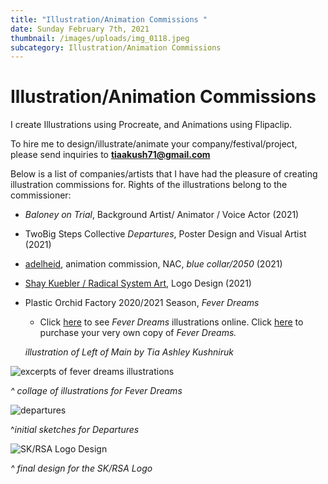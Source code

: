 ```yaml
---
title: "Illustration/Animation Commissions "
date: Sunday February 7th, 2021
thumbnail: /images/uploads/img_0118.jpeg
subcategory: Illustration/Animation Commissions
---
```

# Illustration/Animation Commissions

I create Illustrations using Procreate, and Animations using Flipaclip. 

To hire me to design/illustrate/animate your company/festival/project, please send inquiries to **tiaakush71@gmail.com**

Below is a list of companies/artists that I have had the pleasure of creating illustration commissions for. Rights of the illustrations belong to the commissioner:  

* *Baloney on Trial*, Background Artist/ Animator / Voice Actor (2021)
* TwoBig Steps Collective *Departures*, Poster Design and Visual Artist (2021)
* [adelheid](https://adelheid.ca/), animation commission, NAC, *blue collar/2050* (2021)
* [Shay Kuebler / Radical System Art](https://www.radicalsystemart.com/),  Logo Design (2021)
* Plastic Orchid Factory 2020/2021 Season, *Fever Dreams* 

  * Click [here](http://plasticorchidfactory.ca/) to see *Fever Dreams* illustrations online. Click [here](https://plastic-orchid-factory.square.site/product/fever-dreams/18) to purchase your very own copy of *Fever Dreams.*

  *illustration of Left of Main by Tia Ashley Kushniruk*

![excerpts of fever dreams illustrations](/images/uploads/untitled_artwork.jpeg "excerpts of fever dreams illustrations")

*^ collage of illustrations for Fever Dreams* 

![departures](/images/uploads/143020943_4029054647128671_2156691147140285726_n.jpg "Sketch from Departures ")

^*initial sketches for Departures*

![SK/RSA Logo Design](/images/uploads/img_0355.jpeg "SK/RSA Logo Design")

*^ final design for the SK/RSA Logo*